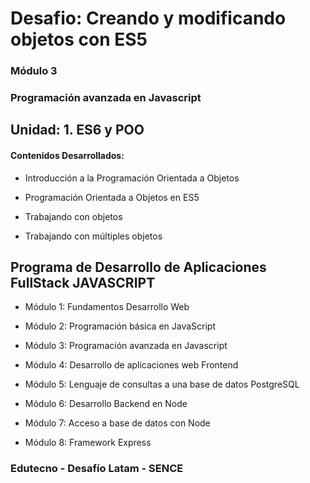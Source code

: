 # Desafio: Creando y modificando objetos con ES5

### Módulo 3
### Programación avanzada en Javascript

## Unidad: 1. ES6 y POO

#### Contenidos Desarrollados:

- Introducción a la Programación Orientada a Objetos

- Programación Orientada a Objetos en ES5

- Trabajando con objetos

- Trabajando con múltiples objetos


## Programa de Desarrollo de Aplicaciones FullStack JAVASCRIPT

- Módulo 1: Fundamentos Desarrollo Web

- Módulo 2: Programación básica en JavaScript

- Módulo 3: Programación avanzada en Javascript

- Módulo 4: Desarrollo de aplicaciones web Frontend

- Módulo 5: Lenguaje de consultas a una base de datos PostgreSQL

- Módulo 6: Desarrollo Backend en Node

- Módulo 7: Acceso a base de datos con Node

- Módulo 8: Framework Express


### Edutecno - Desafío Latam - SENCE